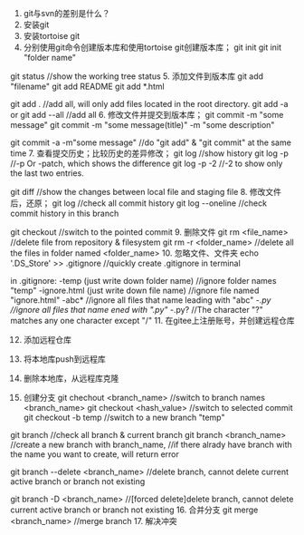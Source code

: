 1. git与svn的差别是什么？
2. 安装git
3. 安装tortoise git
4. 分别使用git命令创建版本库和使用tortoise git创建版本库；
git init
git init "folder name"

git status
//show the working tree status
5. 添加文件到版本库
git add "filename"
git add README
git add *.html

git add .
//add all, will only add files located in the root directory.
git add -a 
or
git add --all
//add all
6. 修改文件并提交到版本库；
git commit -m "some message"
git commit -m "some message(title)" -m "some description"

git commit -a -m"some message"
//do "git add" & "git commit" at the same time
7. 查看提交历史；比较历史的差异修改；
git log 
//show history
git log -p
//-p Or -patch, which shows the difference
git log -p -2
//-2 to show only the last two entries.

git diff
//show the changes between local file and staging file
8. 修改文件后，还原；
git log
//check all commit history
git log --oneline 
//check commit history in this branch

git checkout <hash value>
//switch to the pointed commit
9. 删除文件
git rm <file_name>
//delete file from repository & filesystem
git rm -r <folder_name>
//delete all the files in folder named <folder_name> 
10. 忽略文件、文件夹
echo '.DS_Store' >> .gitignore
//quickly create .gitignore in terminal

in .gitignore:
-temp (just write down folder name)
//ignore folder names "temp"
-ignore.html (just write down file name)
//ignore file named "ignore.html"
-abc*
//ignore all files that name leading with "abc"
-*.py
//ignore all files that name ened with ".py"
-*.py?
//The character "?" matches any one character except "/"
11. 在gitee上注册账号，并创建远程仓库

12. 添加远程仓库

13. 将本地库push到远程库

14. 删除本地库，从远程库克隆

15. 创建分支
git chechout <branch_name>
//switch to branch names <branch_name>
git checkout <hash_value>
//switch to selected commit
git checkout -b temp
//switch to a new branch "temp"

git branch
//check all branch & current branch
git branch <branch_name>
//create a new branch with branch_name, 
//if there alrady have branch with the name you want to create, will return error

git branch --delete <branch_name>
//delete branch, cannot delete current active branch or branch not existing

git branch -D <branch_name>
//[forced delete]delete branch, cannot delete current active branch or branch not existing
16. 合并分支
git merge <branch_name>
//merge branch
17. 解决冲突
